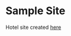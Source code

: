 # Sample Site

Hotel site created [here](https://www.canva.com/design/DAD8w3YsutE/m65lOZ4e5mwldB3kz25vIw/view?utm_content=DAD8w3YsutE&utm_campaign=designshare&utm_medium=link&utm_source=publishsharelink)